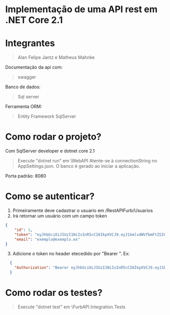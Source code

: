 # Implementação de uma API rest em .NET Core 2.1

# Integrantes
> Alan Felipe Jantz e Matheus Mahnke

Documentação da api com:
> swagger

Banco de dados:
> Sql server

Ferramenta ORM:
> Entity Framework SqlServer

# Como rodar o projeto?
Com SqlServer developer e dotnet core 2.1
> Execute "dotnet run" em \WebAPI
Atente-se à connectionString no AppSettings.json.
O banco é gerado ao iniciar a aplicação.

Porta padrão: 8080

# Como se autenticar?
1. Primeiramente deve cadastrar o usuario em  /RestAPIFurb/Usuarios
2. Irá retornar um usuário com um campo token
```json
{
    "id": 1,
    "token": "eyJhbGciOiJIUzI1NiIsInR5cCI6IkpXVCJ9.eyJ1bmlxdWVfbmFtZSI6IjEiLCJuYmYiOjE1NTk5MjEwMjAsImV4cCI6MTU2MDUyNTgyMCwiaWF0IjoxNTU5OTIxMDIwfQ._5P1>K9HhZ86tRpowGx_QlGD6pcns8TEgNpVD5SMi4Z0",
    "email": "exemplo@exemplo.ex"
}
```
3. Adicione o token no header etecedido por "Bearer ". Ex:
```json
  {
    "Authorization": "Bearer eyJhbGciOiJIUzI1NiIsInR5cCI6IkpXVCJ9.eyJ1bmlxdWVfbmFtZSI6IjEiLCJuYmYiOjE1NTk5MjEwMjAsImV4cCI6MTU2MDUyNTgyMCwiaWF0IjoxNTU5OTIxMDIwfQ._5P1K9HhZ86tRpowGx_QlGD6pcns8TEgNpVD5SMi4Z0"
  }
```

# Como rodar os testes?
>Execute "dotnet test" em \FurbAPI.Integration.Tests
